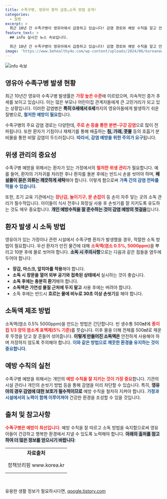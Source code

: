```yaml
---
title: 수족구병, 영유아 환자 급증…소독 방법 공개!
categories:
  - 질병
excerpt: >
  최근 10년 간 수족구병이 영유아에서 급증하고 있습니다! 감염 경로와 예방 수칙을 알고 안전한 환경을 만들어보세요. 가정과 어린이집에서 쉽게 실천할 수 있는 소독 방법도 공개합니다. 클릭해서 중요한 정보를 확인하세요!
feature_text: >
  ## info 실시간 뉴스 속보입니다.

  최근 10년 간 수족구병이 영유아에서 급증하고 있습니다! 감염 경로와 예방 수칙을 알고 안전한 환경을 만들어보세요. 가정과 어린이집에서 쉽게 실천할 수 있는 소독 방법도 공개합니다. 클릭해서 중요한 정보를 확인하세요!
image: 'https://www.behealthy4u.com/wp-content/uploads/2024/06/koreanews.jpg'
---
```


<p><img src="https://www.behealthy4u.com/wp-content/uploads/2024/06/koreanews.jpg" alt="info 속보" /></p>

<h2 data-ke-size="size26">영유아 수족구병 발생 현황</h2>

<p data-ke-size="size16">최근 10년간 영유아 수족구병 발생률은 <b><span style="color: #ee2323;">가장 높은 수준</span></b>에 이르렀으며, 지속적인 증가 추세를 보이고 있습니다. 이는 많은 부모나 어린이집 관계자들에게 큰 고민거리가 되고 있는 상황입니다. 이러한 감염병은 <b><span style="background-color: #21538527;">특히 0세에서 6세</span></b>까지의 영유아들에게 발생하기 쉬운 질병으로, <b><span style="color: #1a5490;">철저한 예방이 필요</span></b>합니다.</p>

<p data-ke-size="size16">수족구병의 주요 감염 경로는 다양한데, <b><span style="color: #ee2323;">주로 손 등을 통한 분변-구강 감염</span></b>으로 많이 전파됩니다. 또한 환자가 기침이나 재채기를 통해 배출하는 <b><span style="background-color: #21538527;">침, 가래, 콧물</span></b> 등의 호흡기 분비물을 통한 비말 감염이 두드러집니다. <b><span style="color: #1a5490;">따라서, 감염 예방을 위한 주의가 요구</span></b>됩니다.</p>

<h2 data-ke-size="size26">위생 관리의 중요성</h2>

<p data-ke-size="size16">수족구병 예방을 위해서는 환자가 있는 가정에서의 <b><span style="color: #ee2323;">철저한 위생 관리</span></b>가 필요합니다. 예를 들어, 환자의 기저귀를 처리한 후나 환자를 돌본 후에는 반드시 손을 씻어야 하며, <b><span style="background-color: #21538527;">배설물이 묻은 의류는 깨끗하게 세탁</span></b>해야 합니다. 이렇게 함으로써 <b><span style="color: #1a5490;">가족 간의 감염 전파를 막을 수 있습니다</span></b>.</p>

<p data-ke-size="size16">또한, 조기 교육 기관에서는 <b><span style="color: #ee2323;">장난감, 놀이기구, 문 손잡이</span></b> 등 손이 자주 닿는 곳의 소독 관리가 필수적입니다. 아이들이 식사 전후나 화장실 사용 후 손씻기를 잘 지키도록 유도하는 것도 매우 중요합니다. <b><span style="background-color: #21538527;">개인 예방수칙을 잘 준수하는 것이 감염 예방의 첫걸음</span></b>입니다.</p>

<h2 data-ke-size="size26">환자 발생 시 소독 방법</h2>

<p data-ke-size="size16">영유아가 있는 가정이나 관련 시설에서 수족구병 환자가 발생했을 경우, 적절한 소독 방법이 필요합니다. 우선 환자가 만진 물건에 대해 <b><span style="color: #ee2323;">소독액(염소 0.5%, 5000ppm)</span></b>을 뿌리고 10분 후에 물로 씻어야 합니다. <b><span style="background-color: #21538527;">소독 시 주의사항</span></b>으로는 다음과 같은 점들을 염두에 두어야 합니다:</p>

<ul>
<li><b>장갑, 마스크, 앞치마를 착용</b>해야 합니다.</li>
<li><b>소독 시 창문을 열어 외부 공기와 접촉된 상태에서</b> 실시하는 것이 좋습니다.</li>
<li><b>소독 후에는 충분히 환기</b>해야 합니다.</li>
<li><b>소독액은 가연성 물질 근처에 두지 말고</b> 사용 후에는 버려야 합니다.</li>
<li>소독 후에는 반드시 <b>흐르는 물에 비누로 30초 이상 손씻기</b>를 해야 합니다.</li>
</ul>

<h2 data-ke-size="size26">소독액 제조 방법</h2>

<p data-ke-size="size16">소독액(염소 0.5% 5000ppm)을 만드는 방법은 간단합니다. 빈 생수통 500㎖에 <b><span style="color: #ee2323;">종이컵 1/3 양의 염소계 표백제(5% 기준)</span></b>를 붓습니다. 이후 물을 더해 전체를 500㎖로 채운 후 뚜껑을 닫고 잘 흔들어 섞어줍니다. <b><span style="background-color: #21538527;">이렇게 만들어진 소독액은</span></b> 안전하게 사용해야 하며 저장하지 않도록 주의해야 합니다. <b><span style="color: #1a5490;">이와 같은 방법으로 깨끗한 환경을 유지하는 것이 중요합니다</span></b>.</p>

<h2 data-ke-size="size26">예방 수칙의 실천</h2>

<p data-ke-size="size16">수족구병 예방을 위해서는 개인의 <b><span style="color: #ee2323;">예방 수칙을 잘 지키는 것이 가장 중요</span></b>합니다. 기관의 시설 관리나 개인의 손씻기 방법 등을 통해 감염을 미리 차단할 수 있습니다. 특히, <b><span style="background-color: #21538527;">영유아의 경우 감염에 대한 보호가 필수적이므로</span></b> 예방 수칙을 철저히 지켜야 합니다. <b><span style="color: #1a5490;">가정과 시설에서의 노력이 함께 이루어져야</span></b> 건강한 환경을 조성할 수 있을 것입니다.</p>

<h2 data-ke-size="size26">출처 및 참고사항</h2>

<p data-ke-size="size16"><b><span style="color: #ee2323;">수족구병은 예방이 최선입니다</span></b>. 예방 수칙을 잘 따르고 소독 방법을 숙지함으로써 영유아들이 건강하고 행복한 환경에서 지낼 수 있도록 노력해야 합니다. <b><span style="background-color: #21538527;">아래의 출처를 참고하여 더 많은 정보를 얻으시기 바랍니다</span></b>:</p>

<table style="width: 100%; border-collapse: collapse;">
<tr>
<td style="text-align: center; height: 17px;"><b>자료출처</b></td>
</tr>
<tr>
<td style="text-align: left; height: 50px;">정책브리핑 www.korea.kr</td>
</tr>
</table>

<p data-ke-size="size16">&nbsp;</p>
유용한 생활 정보가 필요하시다면, <a href="https://qoogle.tistory.com" rel="dofollow">qoogle.tistory.com</a>


